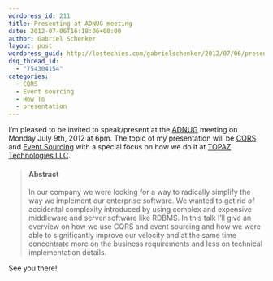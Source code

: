 ```yaml
---
wordpress_id: 211
title: Presenting at ADNUG meeting
date: 2012-07-06T16:18:06+00:00
author: Gabriel Schenker
layout: post
wordpress_guid: http://lostechies.com/gabrielschenker/2012/07/06/presenting-at-adnug-meeting/
dsq_thread_id:
  - "754304154"
categories:
  - CQRS
  - Event sourcing
  - How To
  - presentation
---
```

I’m pleased to be invited to speak/present at the [ADNUG](http://adnug.org/) meeting on Monday July 9th, 2012 at 6pm. The topic of my presentation will be [CQRS](http://cqrsguide.com/) and [Event Sourcing](http://martinfowler.com/eaaDev/EventSourcing.html) with a special focus on how we do it at [TOPAZ Technologies LLC](http://www.topazti.com/).

> #### Abstract
> 
> In our company we were looking for a way to radically simplify the way we implement our enterprise software. We wanted to get rid of accidental complexity introduced by using complex and expensive middleware and server software like RDBMS. In this talk I’ll give an overview on how we use CQRS and event sourcing and how we were able to significantly improve our velocity and at the same time concentrate more on the business requirements and less on technical implementation details.

See you there!